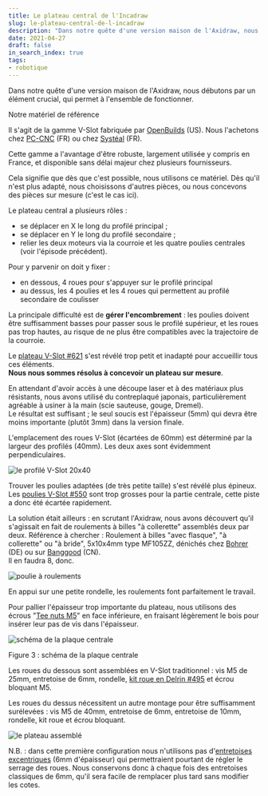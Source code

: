 ```yaml
---
title: Le plateau central de l'Incadraw
slug: le-plateau-central-de-l-incadraw
description: "Dans notre quête d'une version maison de l'Axidraw, nous débutons par un élément crucial, qui permet à l'ensemble de fonctionner."
date: 2021-04-27
draft: false
in_search_index: true
tags:
- robotique
---
```


Dans notre quête d'une version maison de l'Axidraw, nous débutons par un élément crucial, qui permet à l'ensemble de fonctionner.

Notre matériel de référence

Il s'agit de la gamme V-Slot fabriquée par [OpenBuilds](https://openbuildspartstore.com/) (US). Nous l'achetons chez [PC-CNC](https://pccnc-shop.fr/) (FR) ou chez [Systéal](https://www.systeal.com/) (FR).

Cette gamme a l'avantage d'être robuste, largement utilisée y compris en France, et disponible sans délai majeur chez plusieurs fournisseurs.

Cela signifie que dès que c'est possible, nous utilisons ce matériel. Dès qu'il n'est plus adapté, nous choisissons d'autres pièces, ou nous concevons des pièces sur mesure (c'est le cas ici).

Le plateau central a plusieurs rôles :

-   se déplacer en X le long du profilé principal ;
-   se déplacer en Y le long du profilé secondaire ;
-   relier les deux moteurs via la courroie et les quatre poulies centrales (voir l'épisode précédent).

Pour y parvenir on doit y fixer :

-   en dessous, 4 roues pour s'appuyer sur le profilé principal
-   au dessus, les 4 poulies et les 4 roues qui permettent au profilé secondaire de coulisser

La principale difficulté est de **gérer l'encombrement** : les poulies doivent être suffisamment basses pour passer sous le profilé supérieur, et les roues pas trop hautes, au risque de ne plus être compatibles avec la trajectoire de la courroie.

Le [plateau V-Slot #621](https://openbuildspartstore.com/v-slot-gantry-plate-universal/) s'est révélé trop petit et inadapté pour accueillir tous ces éléments.  
**Nous nous sommes résolus à concevoir un plateau sur mesure**.

En attendant d'avoir accès à une découpe laser et à des matériaux plus résistants, nous avons utilisé du contreplaqué japonais, particulièrement agréable à usiner à la main (scie sauteuse, gouge, Dremel).  
Le résultat est suffisant ; le seul soucis est l'épaisseur (5mm) qui devra être moins importante (plutôt 3mm) dans la version finale.

L'emplacement des roues V-Slot (écartées de 60mm) est déterminé par la largeur des profilés (40mm). Les deux axes sont évidemment perpendiculaires.

![le profilé V-Slot 20x40](profile-vslot.jpg "Profilé V-Slot")

Trouver les poulies adaptées (de très petite taille) s'est révélé plus épineux. Les [poulies V-Slot #550](https://openbuildspartstore.com/smooth-idler-pulley-kit/) sont trop grosses pour la partie centrale, cette piste a donc été écartée rapidement.

La solution était ailleurs : en scrutant l'Axidraw, nous avons découvert qu'il s'agissait en fait de roulements à billes "à collerette" assemblés deux par deux. Référence à chercher : Roulement à billes "avec flasque", "à collerette" ou "à bride", 5x10x4mm type MF105ZZ, dénichés chez [Bohrer](https://www.bohrer-onlineshop.de/) (DE) ou sur [Banggood](https://www.banggood.com/) (CN).  
Il en faudra 8, donc.

![poulie à roulements](poulie.jpg "Poulie à roulements")

En appui sur une petite rondelle, les roulements font parfaitement le travail.

Pour pallier l'épaisseur trop importante du plateau, nous utilisons des écrous "[Tee nuts M5](https://openbuildspartstore.com/tee-nuts-m5-10-pack/)" en face inférieure, en fraisant légèrement le bois pour insérer leur pas de vis dans l'épaisseur.

![schéma de la plaque centrale](incadraw_mainplate.png "Schéma plaque centrale")

Figure 3 : schéma de la plaque centrale

Les roues du dessous sont assemblées en V-Slot traditionnel : vis M5 de 25mm, entretoise de 6mm, rondelle, [kit roue en Delrin #495](https://openbuildspartstore.com/delrin-mini-v-wheel-kit/) et écrou bloquant M5.

Les roues du dessus nécessitent un autre montage pour être suffisamment surélevées : vis M5 de 40mm, entretoise de 6mm, entretoise de 10mm, rondelle, kit roue et écrou bloquant.

![le plateau assemblé](plateau.jpg "Plateau assemblé")

N.B. : dans cette première configuration nous n'utilisons pas d'[entretoises excentriques](https://openbuildspartstore.com/eccentric-spacer/) (6mm d'épaisseur) qui permettraient pourtant de régler le serrage des roues. Nous conservons donc à chaque fois des entretoises classiques de 6mm, qu'il sera facile de remplacer plus tard sans modifier les cotes.
